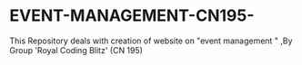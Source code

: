 # EVENT-MANAGEMENT-CN195-
This Repository deals with  creation of website on "event management " ,By Group 'Royal Coding Blitz' (CN 195)
